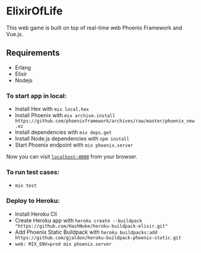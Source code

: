 # ElixirOfLife
This web game is built on top of real-time web Phoenix Framework and Vue.js.

## Requirements
  * Erlang
  * Elixir
  * Nodejs


### To start app in local:
  * Install Hex with `mix local.hex`
  * Install Phoenix with `mix archive.install https://github.com/phoenixframework/archives/raw/master/phoenix_new.ez`
  * Install dependencies with `mix deps.get`
  * Install Node.js dependencies with `npm install`
  * Start Phoenix endpoint with `mix phoenix.server`

Now you can visit [`localhost:4000`](http://localhost:4000) from your browser.


### To run test cases:
  * `mix test`

### Deploy to Heroku:
  * Install Heroku Cli
  * Create Heroku app with `heroku create --buildpack "https://github.com/HashNuke/heroku-buildpack-elixir.git"`
  * Add Phoenix Static Buildpack with `heroku buildpacks:add https://github.com/gjaldon/heroku-buildpack-phoenix-static.git`
  * `web: MIX_ENV=prod mix phoenix.server`

